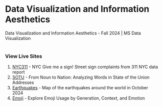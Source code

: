 # Data Visualization and Information Aesthetics
Data Visualization and Information Aesthetics - Fall 2024 | MS Data Visualization<br><br>
### View Live Sites
1. [NYC311](https://monsichasris.github.io/data-viz-aesthetics/nyc311/) - NYC Give me a sign! Street sign complaints from 311 NYC data report  <br>
2. [SOTU](https://monsichasris.github.io/data-viz-aesthetics/sotu/) - From Noun to Nation: Analyzing Words in State of the Union Addresses <br>
3. [Earthquakes](https://monsichasris.github.io/data-viz-aesthetics/earthquakes/) - Map of the earthquakes around the world in October 2024 <br>
4. [Emoji](https://monsichasris.github.io/data-viz-aesthetics/emoji/) - Explore Emoji Usage by Generation, Context, and Emotion <br>
